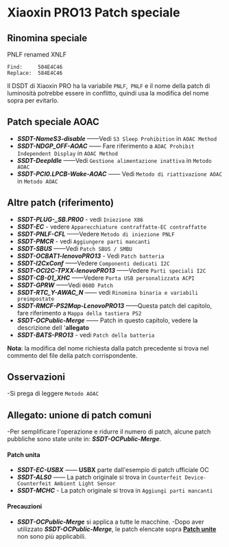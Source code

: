 # Xiaoxin PRO13 Patch speciale

## Rinomina speciale

PNLF renamed XNLF

```text
Find:     504E4C46
Replace:  584E4C46
```

Il DSDT di Xiaoxin PRO ha la variabile `PNLF`,` PNLF` e il nome della patch di luminosità potrebbe essere in conflitto, quindi usa la modifica del nome sopra per evitarlo.

## Patch speciale AOAC

- ***SSDT-NameS3-disable*** ——Vedi `S3 Sleep Prohibition` in `AOAC Method`
- ***SSDT-NDGP_OFF-AOAC*** —— Fare riferimento a `AOAC Prohibit Independent Display` in `AOAC Method`
- ***SSDT-DeepIdle*** ——Vedi `Gestione alimentazione inattiva` in `Metodo AOAC`
- ***SSDT-PCI0.LPCB-Wake-AOAC*** —— Vedi `Metodo di riattivazione AOAC` in `Metodo AOAC`

## Altre patch (riferimento)

- ***SSDT-PLUG-_SB.PR00*** - vedi `Iniezione X86`
- ***SSDT-EC*** - vedere `Apparecchiature contraffatte-EC contraffatte`
- ***SSDT-PNLF-CFL*** ——Vedere `Metodo di iniezione PNLF`
- ***SSDT-PMCR*** - vedi `Aggiungere parti mancanti`
- ***SSDT-SBUS*** ——Vedi `Patch SBUS / SMBU`
- ***SSDT-OCBAT1-lenovoPRO13*** - Vedi `Patch batteria`
- ***SSDT-I2CxConf*** ——Vedere `Componenti dedicati I2C`
- ***SSDT-OCI2C-TPXX-lenovoPRO13*** ——Vedere `Parti speciali I2C`
- ***SSDT-CB-01_XHC*** ——Vedere `Porta USB personalizzata ACPI`
- ***SSDT-GPRW*** ——Vedi `060D Patch`
- ***SSDT-RTC_Y-AWAC_N*** —— vedi `Rinomina binaria e variabili preimpostate`
- ***SSDT-RMCF-PS2Map-LenovoPRO13*** ——Questa patch del capitolo, fare riferimento a `Mappa della tastiera PS2`
- ***SSDT-OCPublic-Merge*** —— Patch in questo capitolo, vedere la descrizione dell '**allegato**
- ***SSDT-BATS-PRO13*** - vedi `Patch della batteria`

**Nota**: la modifica del nome richiesta dalla patch precedente si trova nel commento del file della patch corrispondente.

## Osservazioni

-Si prega di leggere `Metodo AOAC`

## Allegato: unione di patch comuni

-Per semplificare l'operazione e ridurre il numero di patch, alcune patch pubbliche sono state unite in: ***SSDT-OCPublic-Merge***.

#### Patch unita

- ***SSDT-EC-USBX*** —— **USBX** parte dall'esempio di patch ufficiale OC
- ***SSDT-ALS0*** —— La patch originale si trova in `Counterfeit Device-Counterfeit Ambient Light Sensor`
- ***SSDT-MCHC*** - La patch originale si trova in `Aggiungi parti mancanti`

#### Precauzioni

- ***SSDT-OCPublic-Merge*** si applica a tutte le macchine.
-Dopo aver utilizzato ***SSDT-OCPublic-Merge***, le patch elencate sopra **<u> Patch unite </u>** non sono più applicabili.

